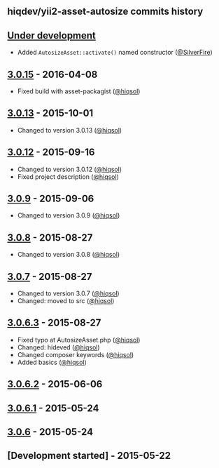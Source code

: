 hiqdev/yii2-asset-autosize commits history
------------------------------------------

## [Under development]

- Added `AutosizeAsset::activate()` named constructor ([@SilverFire])

## [3.0.15] - 2016-04-08

- Fixed build with asset-packagist ([@hiqsol])

## [3.0.13] - 2015-10-01

- Changed to version 3.0.13 ([@hiqsol])

## [3.0.12] - 2015-09-16

- Changed to version 3.0.12 ([@hiqsol])
- Fixed project description ([@hiqsol])

## [3.0.9] - 2015-09-06

- Changed to version 3.0.9 ([@hiqsol])

## [3.0.8] - 2015-08-27

- Changed to version 3.0.8 ([@hiqsol])

## [3.0.7] - 2015-08-27

- Changed to version 3.0.7 ([@hiqsol])
- Changed: moved to src ([@hiqsol])

## [3.0.6.3] - 2015-08-27

- Fixed typo at AutosizeAsset.php ([@hiqsol])
- Changed: hideved ([@hiqsol])
- Changed composer keywords ([@hiqsol])
- Added basics ([@hiqsol])

## [3.0.6.2] - 2015-06-06

## [3.0.6.1] - 2015-05-24

## [3.0.6] - 2015-05-24

## [Development started] - 2015-05-22

[@hiqsol]: https://github.com/hiqsol
[sol@hiqdev.com]: https://github.com/hiqsol
[@SilverFire]: https://github.com/SilverFire
[d.naumenko.a@gmail.com]: https://github.com/SilverFire
[@tafid]: https://github.com/tafid
[andreyklochok@gmail.com]: https://github.com/tafid
[@BladeRoot]: https://github.com/BladeRoot
[bladeroot@gmail.com]: https://github.com/BladeRoot
[Under development]: https://github.com/hiqdev/yii2-asset-autosize/compare/3.0.15...HEAD
[3.0.15]: https://github.com/hiqdev/yii2-asset-autosize/compare/3.0.13...3.0.15
[3.0.13]: https://github.com/hiqdev/yii2-asset-autosize/compare/3.0.12...3.0.13
[3.0.12]: https://github.com/hiqdev/yii2-asset-autosize/compare/3.0.9...3.0.12
[3.0.9]: https://github.com/hiqdev/yii2-asset-autosize/compare/3.0.8...3.0.9
[3.0.8]: https://github.com/hiqdev/yii2-asset-autosize/compare/3.0.7...3.0.8
[3.0.7]: https://github.com/hiqdev/yii2-asset-autosize/compare/3.0.6.3...3.0.7
[3.0.6.3]: https://github.com/hiqdev/yii2-asset-autosize/compare/3.0.6.2...3.0.6.3
[3.0.6.2]: https://github.com/hiqdev/yii2-asset-autosize/compare/3.0.6.1...3.0.6.2
[3.0.6.1]: https://github.com/hiqdev/yii2-asset-autosize/compare/3.0.6...3.0.6.1
[3.0.6]: https://github.com/hiqdev/yii2-asset-autosize/releases/tag/3.0.6
[3.0.16]: https://github.com/hiqdev/yii2-asset-autosize/compare/3.0.15...3.0.16
